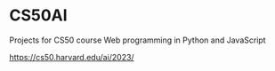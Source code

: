 # CS50AI
Projects for CS50 course Web programming in Python and JavaScript


https://cs50.harvard.edu/ai/2023/
